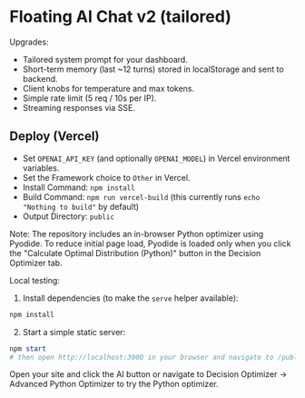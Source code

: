 # Floating AI Chat v2 (tailored)

Upgrades:
- Tailored system prompt for your dashboard.
- Short-term memory (last ~12 turns) stored in localStorage and sent to backend.
- Client knobs for temperature and max tokens.
- Simple rate limit (5 req / 10s per IP).
- Streaming responses via SSE.

## Deploy (Vercel)

- Set `OPENAI_API_KEY` (and optionally `OPENAI_MODEL`) in Vercel environment variables.
- Set the Framework choice to `Other` in Vercel.
- Install Command: `npm install`
- Build Command: `npm run vercel-build` (this currently runs `echo "Nothing to build"` by default)
- Output Directory: `public`

Note: The repository includes an in-browser Python optimizer using Pyodide. To reduce initial page load, Pyodide is loaded only when you click the "Calculate Optimal Distribution (Python)" button in the Decision Optimizer tab.

Local testing:

1. Install dependencies (to make the `serve` helper available):

```powershell
npm install
```

2. Start a simple static server:

```powershell
npm start
# then open http://localhost:3000 in your browser and navigate to /public/index.html
```

Open your site and click the AI button or navigate to Decision Optimizer -> Advanced Python Optimizer to try the Python optimizer.

